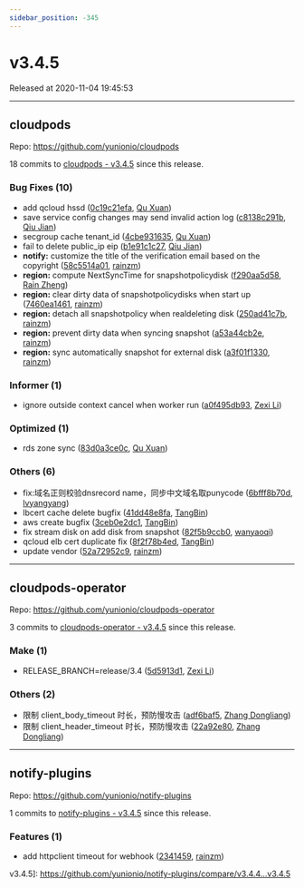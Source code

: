 ```yaml
---
sidebar_position: -345
---
```


# v3.4.5

Released at 2020-11-04 19:45:53

-----

## cloudpods

Repo: https://github.com/yunionio/cloudpods

18 commits to [cloudpods - v3.4.5](https://github.com/yunionio/cloudpods/compare/v3.4.4...v3.4.5) since this release.

### Bug Fixes (10)
- add qcloud hssd ([0c19c21efa](https://github.com/yunionio/cloudpods/commit/0c19c21efac6657f66ffb0216542c9c88f94a84a), [Qu Xuan](mailto:quxuan@yunionyun.com))
- save service config changes may send invalid action log ([c8138c291b](https://github.com/yunionio/cloudpods/commit/c8138c291b13ce5530694c2613cadfc2a011f526), [Qiu Jian](mailto:qiujian@yunionyun.com))
- secgroup cache tenant_id ([4cbe931635](https://github.com/yunionio/cloudpods/commit/4cbe93163581f5a28b2a4861b041801d7c7531e7), [Qu Xuan](mailto:quxuan@yunionyun.com))
- fail to delete public_ip eip ([b1e91c1c27](https://github.com/yunionio/cloudpods/commit/b1e91c1c27f78c158ca4519c61c5be93f83199c3), [Qiu Jian](mailto:qiujian@yunionyun.com))
- **notify:** customize the title of the verification email based on the copyright ([58c5514a01](https://github.com/yunionio/cloudpods/commit/58c5514a0163cd51e76f7566e246edeaaa3ed07e), [rainzm](mailto:mjoycarry@gmail.com))
- **region:** compute NextSyncTime for snapshotpolicydisk ([f290aa5d58](https://github.com/yunionio/cloudpods/commit/f290aa5d58c14faa9e3d58681f7b3ba2e849fd3f), [Rain Zheng](mailto:mjoycarry@gmail.com))
- **region:** clear dirty data of snapshotpolicydisks when start up ([7460ea1461](https://github.com/yunionio/cloudpods/commit/7460ea1461c7044efec7bd68635fc7ea37b505cf), [rainzm](mailto:mjoycarry@gmail.com))
- **region:** detach all snapshotpolicy when realdeleting disk ([250ad41c7b](https://github.com/yunionio/cloudpods/commit/250ad41c7b5f08776884f8ffce58ae003ecb808b), [rainzm](mailto:mjoycarry@gmail.com))
- **region:** prevent dirty data when syncing snapshot ([a53a44cb2e](https://github.com/yunionio/cloudpods/commit/a53a44cb2e1fc7cf137a787fc22f11030b368b11), [rainzm](mailto:mjoycarry@gmail.com))
- **region:** sync automatically snapshot for external disk ([a3f01f1330](https://github.com/yunionio/cloudpods/commit/a3f01f1330ff57b09aad8de085c98b3d71986d65), [rainzm](mailto:mjoycarry@gmail.com))

### Informer (1)
- ignore outside context cancel when worker run ([a0f495db93](https://github.com/yunionio/cloudpods/commit/a0f495db937d2d9027e3166ae86f46b0a749323c), [Zexi Li](mailto:zexi.li@qq.com))

### Optimized (1)
- rds zone sync ([83d0a3ce0c](https://github.com/yunionio/cloudpods/commit/83d0a3ce0c74c2de4f0a194427f3eb0b75881f98), [Qu Xuan](mailto:quxuan@yunionyun.com))

### Others (6)
- fix:域名正则校验dnsrecord name，同步中文域名取punycode ([6bfff8b70d](https://github.com/yunionio/cloudpods/commit/6bfff8b70df53215df3d15d96a3c6a0437183931), [lvyangyang](mailto:lvyangyang@yunion.cn))
- lbcert cache delete bugfix ([41dd48e8fa](https://github.com/yunionio/cloudpods/commit/41dd48e8fafae95a3001f155bd9d10b306ac7d78), [TangBin](mailto:tangbin@yunion.cn))
- aws create bugfix ([3ceb0e2dc1](https://github.com/yunionio/cloudpods/commit/3ceb0e2dc13f4afdb52b5db5915d2c1fe8357154), [TangBin](mailto:tangbin@yunion.cn))
- fix stream disk on add disk from snapshot ([82f5b9ccb0](https://github.com/yunionio/cloudpods/commit/82f5b9ccb0f0885c259e98b58126e3651da1b08d), [wanyaoqi](mailto:wanyaoqi@yunionyun.com))
- qcloud elb cert duplicate fix ([8f2f78b4ed](https://github.com/yunionio/cloudpods/commit/8f2f78b4ed97f62b24ff315187bb4f25c47f1d71), [TangBin](mailto:tangbin@yunion.cn))
- update vendor ([52a72952c9](https://github.com/yunionio/cloudpods/commit/52a72952c90289f8ea5d9af3240e3b6549e33581), [rainzm](mailto:mjoycarry@gmail.com))

-----

## cloudpods-operator

Repo: https://github.com/yunionio/cloudpods-operator

3 commits to [cloudpods-operator - v3.4.5](https://github.com/yunionio/cloudpods-operator/compare/v3.4.4...v3.4.5) since this release.

### Make (1)
- RELEASE_BRANCH=release/3.4 ([5d5913d1](https://github.com/yunionio/cloudpods-operator/commit/5d5913d1616b59b0f590380db4803cd14f782150), [Zexi Li](mailto:zexi.li@qq.com))

### Others (2)
- 限制 client_body_timeout 时长，预防慢攻击 ([adf6baf5](https://github.com/yunionio/cloudpods-operator/commit/adf6baf5b4b5e1fba97888d0356abf2eda5f58ae), [Zhang Dongliang](mailto:zhangdongliang@yunion.cn))
- 限制 client_header_timeout 时长，预防慢攻击 ([22a92e80](https://github.com/yunionio/cloudpods-operator/commit/22a92e80f9d70070bd4cdb36d103456ac7206fb0), [Zhang Dongliang](mailto:zhangdongliang@yunion.cn))

-----

## notify-plugins

Repo: https://github.com/yunionio/notify-plugins

1 commits to [notify-plugins - v3.4.5](https://github.com/yunionio/notify-plugins/compare/v3.4.4...v3.4.5) since this release.

### Features (1)
- add httpclient timeout for webhook ([2341459](https://github.com/yunionio/notify-plugins/commit/234145996084cfcefecefded5d4719b1a3b97a49), [rainzm](mailto:mjoycarry@gmail.com))

 v3.4.5]: https://github.com/yunionio/notify-plugins/compare/v3.4.4...v3.4.5
